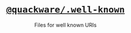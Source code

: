 <h1 align="center">
  <a href="https://github.com/quackware/.well-known">
    <code>@quackware/.well-known</code>
  </a>
</h1>

<p align="center">Files for well known URIs</p>
